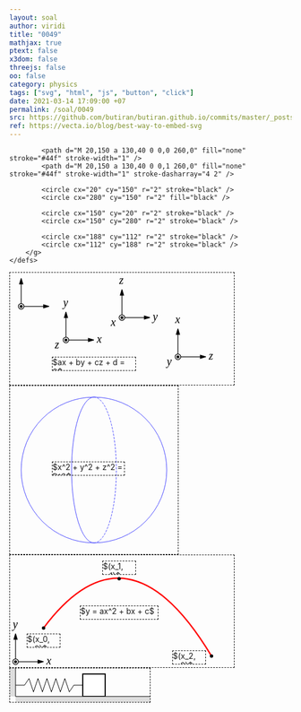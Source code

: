 ```yaml
---
layout: soal
author: viridi
title: "0049"
mathjax: true
ptext: false
x3dom: false
threejs: false
oo: false
category: physics
tags: ["svg", "html", "js", "button", "click"]
date: 2021-03-14 17:09:00 +07
permalink: /soal/0049
src: https://github.com/butiran/butiran.github.io/commits/master/_posts/soal/04/2021-03-14-svg-as-libs.md
ref: https://vecta.io/blog/best-way-to-embed-svg
---
```


<svg style="display: none;">
	<style type="text/css">
	.black { stroke: #000; fill: #000; stroke-width: 1.25px; }
	.red-curve { stroke: #f00; fill: none; stroke-width: 2.5px; }
	.variable {
		font-family: times;
		font-size: 20px;
		font-style: italic;
		fill: black;
		stroke: none;
	}
	.black-outline { stroke: black; fill: none; stroke-width: 1px; }
	.white { stroke: black; fill: #fff; stroke-width: 2px; }
	svg { border: 1px black dashed; }
	foreignObject { border: 1px black dashed; }
	</style>
	<defs>
		<path id="arr50px" d="M0,0 h50 l-10,-3 v6 l10,-3" />
		<g id="3d-axis">
			<use xlink:href="#arr50px" />
			<use xlink:href="#arr50px" transform="rotate(-90)" />
			<circle x="0" y="0" r="5" fill="white" />
			<circle x="0" y="0" r="2" />
		</g>
		<g id="xyz-axis">
			<use xlink:href="#3d-axis" />
			<text x="55" y="5" class="variable">x</text>
			<text x="-5" y="-60" class="variable">y</text>
			<text x="-20" y="15" class="variable">z</text>
		</g>
		<g id="yzx-axis">
			<use xlink:href="#3d-axis" />
			<text x="55" y="5" class="variable">y</text>
			<text x="-5" y="-60" class="variable">z</text>
			<text x="-20" y="15" class="variable">x</text>
		</g>
		<g id="zxy-axis">
			<use xlink:href="#3d-axis" />
			<text x="55" y="5" class="variable">z</text>
			<text x="-5" y="-60" class="variable">x</text>
			<text x="-20" y="15" class="variable">y</text>
		</g>
		<circle id="point" cx="0" cy="0" r="3" stroke="none" />
		<g id="h-spring">
			<desc>w = 120, h = 24</desc>
			<path d="M0,12 h16 l8,-12 l8,24, l8,-24 l8,24, l8,-24 l8,24, l8,-24 l8,24, l8,-24 l8,24, l8,-12 h16" />
		</g>
		<g id="block">
			<desc>w = 40, h = 40</desc>
			<path d="M0,0 v40 h40 v-40 z" />
		</g>
		<g id="floor">
			<desc>w = 240, h = 10</desc>
			<rect x1="0" y1="0" width="240" height="10" stroke="none" fill="#ddd"	/>
			<line x1="0" y1="0" x2="240" y2="0" stroke="black" />
		</g>
		<g id="left-wall">
			<desc>w = 10, h = 50</desc>
			<rect x1="0" y1="0" width="10" height="50" stroke="none" fill="#ddd"	/>
			<line x1="10" y1="0" x2="10" y2="50" stroke="black" />
		</g>
		<g id="sphere-3-circles">
			<path d="M 20,150 a 130,130 0 0,0 260,0 a 130,130 0 0,0 -260,0" fill="none" stroke="#44f" stroke-width="1" />
			<path d="M 150,20 a 40,130 0 0,0 0,260" fill="none" stroke="#44f" stroke-width="1" />
			<path d="M 150,20 a 40,130 0 0,1 0,260" fill="none" stroke="#44f" stroke-width="1" stroke-dasharray="4 2" />

			<path d="M 20,150 a 130,40 0 0,0 260,0" fill="none" stroke="#44f" stroke-width="1" />
			<path d="M 20,150 a 130,40 0 0,1 260,0" fill="none" stroke="#44f" stroke-width="1" stroke-dasharray="4 2" />

			<circle cx="20" cy="150" r="2" stroke="black" />
			<circle cx="280" cy="150" r="2" fill="black" />

			<circle cx="150" cy="20" r="2" stroke="black" />
			<circle cx="150" cy="280" r="2" stroke="black" />

			<circle cx="188" cy="112" r="2" stroke="black" />
			<circle cx="112" cy="188" r="2" stroke="black" />
		</g>
	</defs>
</svg>

<svg width="400" height="200">
	<use xlink:href="#3d-axis" x="20" y="60" class="black" />
	<use xlink:href="#xyz-axis" x="100" y="120" class="black" />
	<use xlink:href="#yzx-axis" x="200" y="80" class="black" />
	<use xlink:href="#zxy-axis" x="300" y="150" class="black" />
	<foreignObject x="75" y="150" width="150" height="25">
	$ax + by + cz + d = 0$
	</foreignObject>
</svg>

<svg width="300" height="300">
	<use xlink:href="#sphere-3-circles" />
	<foreignObject x="75" y="135" width="130" height="25">
	$x^2 + y^2 + z^2 = R^2$
	</foreignObject>
</svg>

<svg width="400" height="200">
	<use xlink:href="#xyz-axis" x="10" y="190" class="black" />
	<path d="M60,130 q150,-200 300,50" class="red-curve" />
	<use xlink:href="#point" x="60" y="130" class="black" />
	<use xlink:href="#point" x="360" y="180" class="black" />
	<use xlink:href="#point" x="195" y="42" class="black" />
	<foreignObject x="30" y="140" width="60" height="25">
	$(x_0, y_0)$
	</foreignObject>
	<foreignObject x="165" y="10" width="60" height="25">
	$(x_1, y_1)$
	</foreignObject>
	<foreignObject x="290" y="170" width="60" height="25">
	$(x_2, y_2)$
	</foreignObject>
	<foreignObject x="125" y="90" width="140" height="25">
	$y = ax^2 + bx + c$
	</foreignObject>
</svg>

<svg width="250" height="60">
	<use xlink:href="#h-spring" y="18" class="black-outline" id="spring" transform="translate(10)"/>
	<use xlink:href="#block" x="130" y="10" class="white" id="moving-block" />
	<use xlink:href="#floor" x="10" y="50" />
	<use xlink:href="#left-wall" />
</svg>
